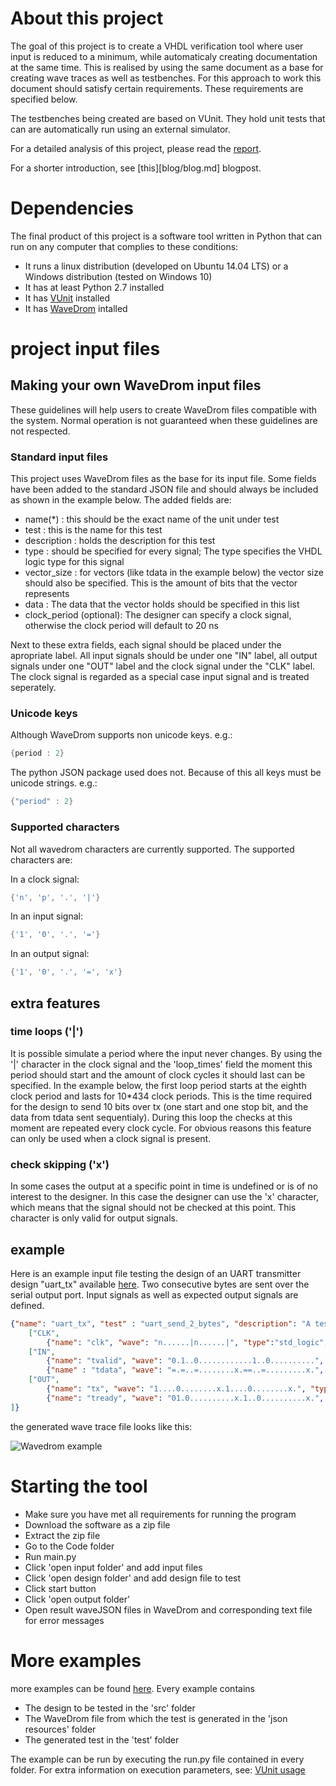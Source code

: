 # About this project

The goal of this project is to create a VHDL verification tool where user input is reduced to a minimum, while automaticaly creating documentation at the same time. This is realised by using the same document as a base for creating wave traces as well as testbenches. For this approach to work this document should satisfy certain requirements. These requirements are specified below.

The testbenches being created are based on VUnit. They hold unit tests that can are automatically run using an external simulator.

For a detailed analysis of this project, please read the [report](https://github.ugent.be/wseldesl/Thesis/blob/master/Report/Thesis.pdf).

For a shorter introduction, see [this][blog/blog.md] blogpost.

# Dependencies
The final product of this project is a software tool written in Python that can run on any computer that complies to these conditions:
 * It runs a linux distribution (developed on Ubuntu 14.04 LTS) or a Windows distribution (tested on Windows 10)
 * It has at least Python 2.7 installed
 * It has [VUnit](http://vunit.github.io/documentation) installed
 * It has [WaveDrom](www.wavedrom.com) intalled
 
# project input files
## Making your own WaveDrom input files
These guidelines will help users to create WaveDrom files compatible with the system. Normal operation is not guaranteed when these guidelines are not respected.

### Standard input files
This project uses WaveDrom files as the base for its input file. Some fields have been added to the standard JSON file and should always be included as shown in the example below. The added fields are:
* name(*) : this should be the exact name of the unit under test
* test : this is the name for this test
* description : holds the description for this test
* type : should be specified for every signal; The type specifies the VHDL logic type for this signal
* vector_size : for vectors (like tdata in the example below) the vector size should also be specified. This is the amount of bits that the vector represents
* data : The data that the vector holds should be specified in this list
* clock_period (optional): The designer can specify a clock signal, otherwise the clock period will default to 20 ns

Next to these extra fields, each signal should be placed under the apropriate label. All input signals should be under one "IN" label, all output signals under one "OUT" label and the clock signal under the "CLK" label. The clock signal is regarded as a special case input signal and is treated seperately.
### Unicode keys
Although WaveDrom supports non unicode keys. e.g.:
```java
{period : 2}
```
The python JSON package used does not. Because of this all keys must be unicode strings. e.g.:
```java
{"period" : 2}
```
### Supported characters
Not all wavedrom characters are currently supported. The supported characters are:

In a clock signal:
```java
{'n', 'p', '.', '|'}
```
In an input signal: 
```java
{'1', '0', '.', '='}
```
In an output signal: 
```java
{'1', '0', '.', '=', 'x'}
```
## extra features
### time loops ('|')
It is possible simulate a period where the input never changes. By using the '|' character in the clock signal and the 'loop_times' field the moment this period should start and the amount of clock cycles it should last can be specified. In the example below, the first loop period starts at the eighth clock period and lasts for 10*434 clock periods. This is the time required for the design to send 10 bits over tx (one start and one stop bit, and the data from tdata sent sequentialy). During this loop the checks at this moment are repeated every clock cycle. For obvious reasons this feature can only be used when a clock signal is present.

### check skipping ('x')
In some cases the output at a specific point in time is undefined or is of no interest to the designer. In this case the designer can use the 'x' character, which means that the signal should not be checked at this point. This character is only valid for output signals.


## example
Here is an example input file testing the design of an UART transmitter design "uart_tx" available [here](https://github.ugent.be/wseldesl/Thesis/tree/master/examples/uart/vhdl_files/src). Two consecutive bytes are sent over the serial output port. Input signals as well as expected output signals are defined.

```json
{"name": "uart_tx", "test" : "uart_send_2_bytes", "description": "A test for sending two consecutive bytes with an parallel to serial uart", "signal": [
	["CLK",
		{"name": "clk", "wave": "n......|n......|", "type":"std_logic", "period": "2", "clock_period": "10", "loop_times" : ["10*434", "10*434"]}],
	["IN",
		{"name": "tvalid", "wave": "0.1..0............1..0..........", "type": "std_logic"},
		{"name" : "tdata", "wave": "=.=..=........x.==..=.........x.", "data": ["0", "249", "0", "0", "127", "0"], "type" : "std_logic_vector", "vector_size" : "8"}],
	["OUT",
		{"name": "tx", "wave": "1....0........x.1....0........x.", "type": "std_logic"},
		{"name": "tready", "wave": "01.0..........x.1..0..........x.", "type": "std_logic"}]
]}
```
the generated wave trace file looks like this:

![Wavedrom example](https://github.ugent.be/wseldesl/Thesis/blob/master/Report/images/uart_2_bytes_failing.png)

# Starting the tool
 * Make sure you have met all requirements for running the program 
 * Download the software as a zip file
 * Extract the zip file
 * Go to the Code folder
 * Run main.py
 * Click 'open input folder' and add input files
 * Click 'open design folder' and add design file to test
 * Click start button
 * Click 'open output folder'
 * Open result waveJSON files in WaveDrom and corresponding text file for error messages

# More examples
more examples can be found [here](https://github.ugent.be/wseldesl/Thesis/tree/master/examples). Every example contains 
 * The design to be tested in the 'src' folder
 * The WaveDrom file from which the test is generated in the 'json resources' folder
 * The generated test in the 'test' folder

The example can be run by executing the run.py file contained in every folder. For extra information on execution parameters, see: [VUnit usage](http://vunit.github.io/cli.html#usage)

